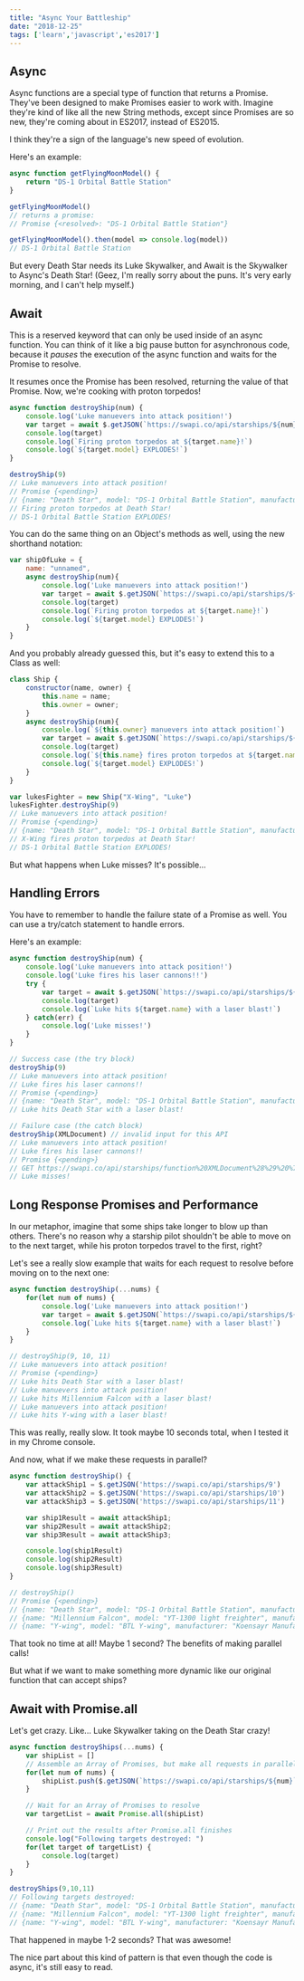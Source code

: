 ```yaml
---
title: "Async Your Battleship"
date: "2018-12-25"
tags: ['learn','javascript','es2017']
---
```


## Async
Async functions are a special type of function that returns a Promise.  They've been designed to make Promises easier to work with.  Imagine they're kind of like all the new String methods, except since Promises are so new, they're coming about in ES2017, instead of ES2015.

I think they're a sign of the language's new speed of evolution.

Here's an example:
```javascript
async function getFlyingMoonModel() {
    return "DS-1 Orbital Battle Station"
}

getFlyingMoonModel() 
// returns a promise:
// Promise {<resolved>: "DS-1 Orbital Battle Station"}

getFlyingMoonModel().then(model => console.log(model))
// DS-1 Orbital Battle Station
```

But every Death Star needs its Luke Skywalker, and Await is the Skywalker to Async's Death Star!
(Geez, I'm really sorry about the puns.  It's very early morning, and I can't help myself.)

## Await
This is a reserved keyword that can only be used inside of an async function.  You can think of it like a big pause button for asynchronous code, because it *pauses* the execution of the async function and waits for the Promise to resolve.  

It resumes once the Promise has been resolved, returning the value of that Promise.  Now, we're cooking with proton torpedos!
```javascript
async function destroyShip(num) {
    console.log('Luke manuevers into attack position!')
    var target = await $.getJSON(`https://swapi.co/api/starships/${num}`);
    console.log(target)
    console.log(`Firing proton torpedos at ${target.name}!`)
    console.log(`${target.model} EXPLODES!`)
}

destroyShip(9)
// Luke manuevers into attack position!
// Promise {<pending>}
// {name: "Death Star", model: "DS-1 Orbital Battle Station", manufacturer: "Imperial Department of Military Research, Sienar Fleet Systems", cost_in_credits: "1000000000000", length: "120000", …}
// Firing proton torpedos at Death Star!
// DS-1 Orbital Battle Station EXPLODES!
```

You can do the same thing on an Object's methods as well, using the new shorthand notation:
```javascript
var shipOfLuke = {
    name: "unnamed",
    async destroyShip(num){
        console.log('Luke manuevers into attack position!')
        var target = await $.getJSON(`https://swapi.co/api/starships/${num}`);
        console.log(target)
        console.log(`Firing proton torpedos at ${target.name}!`)
        console.log(`${target.model} EXPLODES!`)
    }
}
```

And you probably already guessed this, but it's easy to extend this to a Class as well:
```javascript
class Ship {
    constructor(name, owner) {
        this.name = name;
        this.owner = owner;
    }
    async destroyShip(num){
        console.log(`${this.owner} manuevers into attack position!`)
        var target = await $.getJSON(`https://swapi.co/api/starships/${num}`);
        console.log(target)
        console.log(`${this.name} fires proton torpedos at ${target.name}!`)
        console.log(`${target.model} EXPLODES!`)
    }
}

var lukesFighter = new Ship("X-Wing", "Luke")
lukesFighter.destroyShip(9)
// Luke manuevers into attack position!
// Promise {<pending>}
// {name: "Death Star", model: "DS-1 Orbital Battle Station", manufacturer: "Imperial Department of Military Research, Sienar Fleet Systems", cost_in_credits: "1000000000000", length: "120000", …}
// X-Wing fires proton torpedos at Death Star!
// DS-1 Orbital Battle Station EXPLODES!
```

But what happens when Luke misses?  It's possible...

## Handling Errors
You have to remember to handle the failure state of a Promise as well.  You can use a try/catch statement to handle errors.

Here's an example:
```javascript
async function destroyShip(num) {
    console.log('Luke manuevers into attack position!')
    console.log('Luke fires his laser cannons!!')
    try {
        var target = await $.getJSON(`https://swapi.co/api/starships/${num}`);
        console.log(target)
        console.log(`Luke hits ${target.name} with a laser blast!`)
    } catch(err) {
        console.log('Luke misses!')
    }
}

// Success case (the try block)
destroyShip(9)
// Luke manuevers into attack position!
// Luke fires his laser cannons!!
// Promise {<pending>}
// {name: "Death Star", model: "DS-1 Orbital Battle Station", manufacturer: "Imperial Department of Military Research, Sienar Fleet Systems", cost_in_credits: "1000000000000", length: "120000", …}
// Luke hits Death Star with a laser blast!

// Failure case (the catch block)
destroyShip(XMLDocument) // invalid input for this API
// Luke manuevers into attack position!
// Luke fires his laser cannons!!
// Promise {<pending>}
// GET https://swapi.co/api/starships/function%20XMLDocument%28%29%20%7B%20%5Bnative%20code%5D%20%7D/ 404
// Luke misses!
```

## Long Response Promises and Performance
In our metaphor, imagine that some ships take longer to blow up than others.  There's no reason why a starship pilot shouldn't be able to move on to the next target, while his proton torpedos travel to the first, right?  

Let's see a really slow example that waits for each request to resolve before moving on to the next one:
```javascript
async function destroyShip(...nums) {
    for(let num of nums) {
        console.log('Luke manuevers into attack position!')
        var target = await $.getJSON(`https://swapi.co/api/starships/${num}`);
        console.log(`Luke hits ${target.name} with a laser blast!`)
    }
}

// destroyShip(9, 10, 11)
// Luke manuevers into attack position!
// Promise {<pending>}
// Luke hits Death Star with a laser blast!
// Luke manuevers into attack position!
// Luke hits Millennium Falcon with a laser blast!
// Luke manuevers into attack position!
// Luke hits Y-wing with a laser blast!
```
This was really, really slow.  It took maybe 10 seconds total, when I tested it in my Chrome console.

And now, what if we make these requests in parallel?
```javascript
async function destroyShip() {
    var attackShip1 = $.getJSON('https://swapi.co/api/starships/9')
    var attackShip2 = $.getJSON('https://swapi.co/api/starships/10')
    var attackShip3 = $.getJSON('https://swapi.co/api/starships/11')

    var ship1Result = await attackShip1;
    var ship2Result = await attackShip2;
    var ship3Result = await attackShip3;

    console.log(ship1Result)
    console.log(ship2Result)
    console.log(ship3Result)
}

// destroyShip()
// Promise {<pending>}
// {name: "Death Star", model: "DS-1 Orbital Battle Station", manufacturer: "Imperial Department of Military Research, Sienar Fleet Systems", cost_in_credits: "1000000000000", length: "120000", …}
// {name: "Millennium Falcon", model: "YT-1300 light freighter", manufacturer: "Corellian Engineering Corporation", cost_in_credits: "100000", length: "34.37", …}
// {name: "Y-wing", model: "BTL Y-wing", manufacturer: "Koensayr Manufacturing", cost_in_credits: "134999", length: "14", …}
```
That took no time at all!  Maybe 1 second?  The benefits of making parallel calls!

But what if we want to make something more dynamic like our original function that can accept ships?

## Await with Promise.all
Let's get crazy.  Like... Luke Skywalker taking on the Death Star crazy!

```javascript
async function destroyShips(...nums) {
    var shipList = []
    // Assemble an Array of Promises, but make all requests in parallel
    for(let num of nums) {
        shipList.push($.getJSON(`https://swapi.co/api/starships/${num}`));
    }

    // Wait for an Array of Promises to resolve
    var targetList = await Promise.all(shipList)

    // Print out the results after Promise.all finishes
    console.log("Following targets destroyed: ")
    for(let target of targetList) {
        console.log(target)
    }
}

destroyShips(9,10,11)
// Following targets destroyed: 
// {name: "Death Star", model: "DS-1 Orbital Battle Station", manufacturer: "Imperial Department of Military Research, Sienar Fleet Systems", cost_in_credits: "1000000000000", length: "120000", …}
// {name: "Millennium Falcon", model: "YT-1300 light freighter", manufacturer: "Corellian Engineering Corporation", cost_in_credits: "100000", length: "34.37", …}
// {name: "Y-wing", model: "BTL Y-wing", manufacturer: "Koensayr Manufacturing", cost_in_credits: "134999", length: "14", …}
```
That happened in maybe 1-2 seconds?  That was awesome!

The nice part about this kind of pattern is that even though the code is async, it's still easy to read.